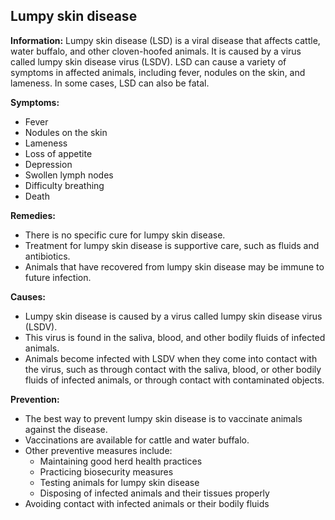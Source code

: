 ## Lumpy skin disease

**Information:** Lumpy skin disease (LSD) is a viral disease that affects cattle, water buffalo, and other cloven-hoofed animals. It is caused by a virus called lumpy skin disease virus (LSDV). LSD can cause a variety of symptoms in affected animals, including fever, nodules on the skin, and lameness. In some cases, LSD can also be fatal.

**Symptoms:**

* Fever
* Nodules on the skin
* Lameness
* Loss of appetite
* Depression
* Swollen lymph nodes
* Difficulty breathing
* Death

**Remedies:**

* There is no specific cure for lumpy skin disease.
* Treatment for lumpy skin disease is supportive care, such as fluids and antibiotics.
* Animals that have recovered from lumpy skin disease may be immune to future infection.

**Causes:**

* Lumpy skin disease is caused by a virus called lumpy skin disease virus (LSDV).
* This virus is found in the saliva, blood, and other bodily fluids of infected animals.
* Animals become infected with LSDV when they come into contact with the virus, such as through contact with the saliva, blood, or other bodily fluids of infected animals, or through contact with contaminated objects.

**Prevention:**

* The best way to prevent lumpy skin disease is to vaccinate animals against the disease.
* Vaccinations are available for cattle and water buffalo.
* Other preventive measures include:
    * Maintaining good herd health practices
    * Practicing biosecurity measures
    * Testing animals for lumpy skin disease
    * Disposing of infected animals and their tissues properly
* Avoiding contact with infected animals or their bodily fluids
